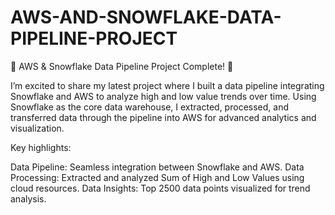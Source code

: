 # AWS-AND-SNOWFLAKE-DATA-PIPELINE-PROJECT

🚀 AWS & Snowflake Data Pipeline Project Complete! 🚀

I’m excited to share my latest project where I built a data pipeline integrating Snowflake and AWS to analyze high and low value trends over time. Using Snowflake as the core data warehouse, I extracted, processed, and transferred data through the pipeline into AWS for advanced analytics and visualization.

Key highlights:

Data Pipeline: Seamless integration between Snowflake and AWS.
Data Processing: Extracted and analyzed Sum of High and Low Values using cloud resources.
Data Insights: Top 2500 data points visualized for trend analysis.
